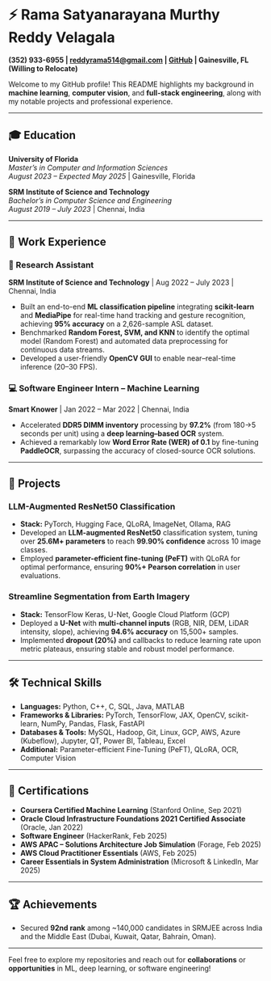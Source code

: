 # ⚡️ Rama Satyanarayana Murthy Reddy Velagala

**(352) 933-6955 | [reddyrama514@gmail.com](mailto:reddyrama514@gmail.com) | [GitHub](https://github.com/vrsmreddy) | Gainesville, FL (Willing to Relocate)**

Welcome to my GitHub profile! This README highlights my background in **machine learning**, **computer vision**, and **full-stack engineering**, along with my notable projects and professional experience.

---

## 🎓 Education

**University of Florida**  
*Master’s in Computer and Information Sciences*  
*August 2023 – Expected May 2025* | Gainesville, Florida  

**SRM Institute of Science and Technology**  
*Bachelor’s in Computer Science and Engineering*  
*August 2019 – July 2023* | Chennai, India  

---

## 💼 Work Experience

### 🔬 Research Assistant  
**SRM Institute of Science and Technology** | Aug 2022 – July 2023 | Chennai, India  
- Built an end-to-end **ML classification pipeline** integrating **scikit-learn** and **MediaPipe** for real-time hand tracking and gesture recognition, achieving **95% accuracy** on a 2,626-sample ASL dataset.  
- Benchmarked **Random Forest, SVM, and KNN** to identify the optimal model (Random Forest) and automated data preprocessing for continuous data streams.  
- Developed a user-friendly **OpenCV GUI** to enable near–real-time inference (20–30 FPS).

### 💻 Software Engineer Intern – Machine Learning  
**Smart Knower** | Jan 2022 – Mar 2022 | Chennai, India  
- Accelerated **DDR5 DIMM inventory** processing by **97.2%** (from 180→5 seconds per unit) using a **deep learning–based OCR** system.  
- Achieved a remarkably low **Word Error Rate (WER) of 0.1** by fine-tuning **PaddleOCR**, surpassing the accuracy of closed-source OCR solutions.

---

## 🚀 Projects

### LLM-Augmented ResNet50 Classification
- **Stack:** PyTorch, Hugging Face, QLoRA, ImageNet, Ollama, RAG  
- Developed an **LLM-augmented ResNet50** classification system, tuning over **25.6M+ parameters** to reach **99.90% confidence** across 10 image classes.  
- Employed **parameter-efficient fine-tuning (PeFT)** with QLoRA for optimal performance, ensuring **90%+ Pearson correlation** in user evaluations.  

### Streamline Segmentation from Earth Imagery
- **Stack:** TensorFlow Keras, U-Net, Google Cloud Platform (GCP)  
- Deployed a **U-Net** with **multi-channel inputs** (RGB, NIR, DEM, LiDAR intensity, slope), achieving **94.6% accuracy** on 15,500+ samples.  
- Implemented **dropout (20%)** and callbacks to reduce learning rate upon metric plateaus, ensuring stable and robust model performance.

---

## 🛠️ Technical Skills
- **Languages:** Python, C++, C, SQL, Java, MATLAB  
- **Frameworks & Libraries:** PyTorch, TensorFlow, JAX, OpenCV, scikit-learn, NumPy, Pandas, Flask, FastAPI  
- **Databases & Tools:** MySQL, Hadoop, Git, Linux, GCP, AWS, Azure (Kubeflow), Jupyter, QT, Power BI, Tableau, Excel  
- **Additional:** Parameter-efficient Fine-Tuning (PeFT), QLoRA, OCR, Computer Vision

---

## 📜 Certifications
- **Coursera Certified Machine Learning** (Stanford Online, Sep 2021)  
- **Oracle Cloud Infrastructure Foundations 2021 Certified Associate** (Oracle, Jan 2022)  
- **Software Engineer** (HackerRank, Feb 2025)  
- **AWS APAC – Solutions Architecture Job Simulation** (Forage, Feb 2025)  
- **AWS Cloud Practitioner Essentials** (AWS, Feb 2025)  
- **Career Essentials in System Administration** (Microsoft & LinkedIn, Mar 2025)

---

## 🏆 Achievements
- Secured **92nd rank** among ~140,000 candidates in SRMJEE across India and the Middle East (Dubai, Kuwait, Qatar, Bahrain, Oman).  

---

Feel free to explore my repositories and reach out for **collaborations** or **opportunities** in ML, deep learning, or software engineering!
